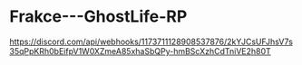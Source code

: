 # Frakce---GhostLife-RP
https://discord.com/api/webhooks/1173711128908537876/2kYJCsUFJhsV7s35qPpKRh0bEifpV1W0XZmeA85xhaSbQPy-hmBScXzhCdTniVE2h80T
